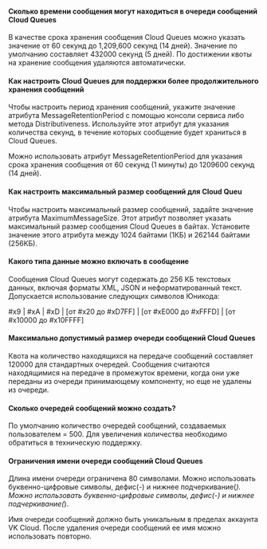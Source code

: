 #### Сколько времени сообщения могут находиться в очереди сообщений Cloud Queues

В качестве срока хранения сообщения Cloud Queues можно указать значение от 60 секунд до 1,209,600 секунд (14 дней). Значение по умолчанию составляет 432000 секунд (5 дней). По достижении квоты на хранение сообщения удаляются автоматически.

#### Как настроить Cloud Queues для поддержки более продолжительного хранения сообщений

Чтобы настроить период хранения сообщений, укажите значение атрибута MessageRetentionPeriod с помощью консоли сервиса либо метода Distributiveness. Используйте этот атрибут для указания количества секунд, в течение которых сообщение будет храниться в Cloud Queues.

Можно использовать атрибут MessageRetentionPeriod для указания срока хранения сообщения от 60 секунд (1 минуты) до 1209600 секунд (14 дней).

#### Как настроить максимальный размер сообщений для Cloud Queu

Чтобы настроить максимальный размер сообщений, задайте значение атрибута MaximumMessageSize. Этот атрибут позволяет указать максимальный размер сообщения Cloud Queues в байтах. Установите значение этого атрибута между 1024 байтами (1КБ) и 262144 байтами (256КБ).

#### Какого типа данные можно включать в сообщение

Сообщения Cloud Queues могут содержать до 256 КБ текстовых данных, включая форматы XML, JSON и неформатированный текст. Допускается использование следующих символов Юникода:

\#x9 | \#xA | \#xD | [от \#x20 до \#xD7FF] | [от \#xE000 до \#xFFFD] | [от \#x10000 до \#x10FFFF]

#### Максимально допустимый размер очереди сообщений Cloud Queues

Квота на количество находящихся на передаче сообщений составляет 120000 для стандартных очередей. Сообщения считаются находящимися на передаче в промежуток времени, когда они уже переданы из очереди принимающему компоненту, но еще не удалены из очереди.

#### Сколько очередей сообщений можно создать?

По умолчанию количество очередей сообщений, создаваемых пользователем = 500. Для увеличения количества необходимо обратиться в техническую поддержку.

#### Ограничения имени очереди сообщений Cloud Queues

Длина имени очереди ограничена 80 символами. Можно использовать буквенно-цифровые символы, дефис(-) и нижнее подчеркивание(_). Можно использовать буквенно-цифровые символы, дефис(-) и нижнее подчеркивание(_).

Имя очереди сообщений должно быть уникальным в пределах аккаунта VK Cloud. После удаления очереди сообщений ее имя можно использовать повторно.
